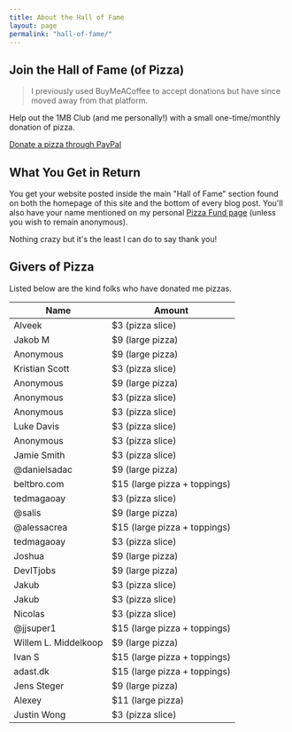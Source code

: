 ```yaml
---
title: About the Hall of Fame
layout: page
permalink: "hall-of-fame/"
---
```


## Join the Hall of Fame (of Pizza)

> I previously used BuyMeACoffee to accept donations but have since moved away from that platform.

Help out the 1MB Club (and me personally!) with a small one-time/monthly donation of pizza.

[Donate a pizza through PayPal](https://www.paypal.com/donate/?hosted_button_id=5A32GB38TPRBG)

## What You Get in Return

You get your website posted inside the main "Hall of Fame" section found on both the homepage of this site and the bottom of every blog post. You'll also have your name mentioned on my personal [Pizza Fund page](https://bt.ht/pizza) (unless you wish to remain anonymous). 

Nothing crazy but it's the least I can do to say thank you!

## Givers of Pizza

Listed below are the kind folks who have donated me pizzas.

|Name|Amount|
|----|------|
|Alveek|$3 (pizza slice)|
|Jakob M|$9 (large pizza)|
|Anonymous|$9 (large pizza)|
|Kristian Scott|$3 (pizza slice)|
|Anonymous|$9 (large pizza)|
|Anonymous|$3 (pizza slice)|
|Anonymous|$3 (pizza slice)|
|Luke Davis|$3 (pizza slice)|
|Anonymous|$3 (pizza slice)|
|Jamie Smith|$3 (pizza slice)|
|@danielsadac|$9 (large pizza)|
|beltbro.com|$15 (large pizza + toppings)|
|tedmagaoay|$3 (pizza slice)|
|@salis|$9 (large pizza)|
|@alessacrea|$15 (large pizza + toppings)|
|tedmagaoay|$3 (pizza slice)|
|Joshua|$9 (large pizza)|
|DevITjobs|$9 (large pizza)|
|Jakub|$3 (pizza slice)|
|Jakub|$3 (pizza slice)|
|Nicolas|$3 (pizza slice)|
|@jjsuper1|$15 (large pizza + toppings)|
|Willem L. Middelkoop|$9 (large pizza)|
|Ivan S|$15 (large pizza + toppings)|
|adast.dk|$15 (large pizza + toppings)|
|Jens Steger|$9 (large pizza)|
|Alexey|$11 (large pizza)|
|Justin Wong|$3 (pizza slice)|


